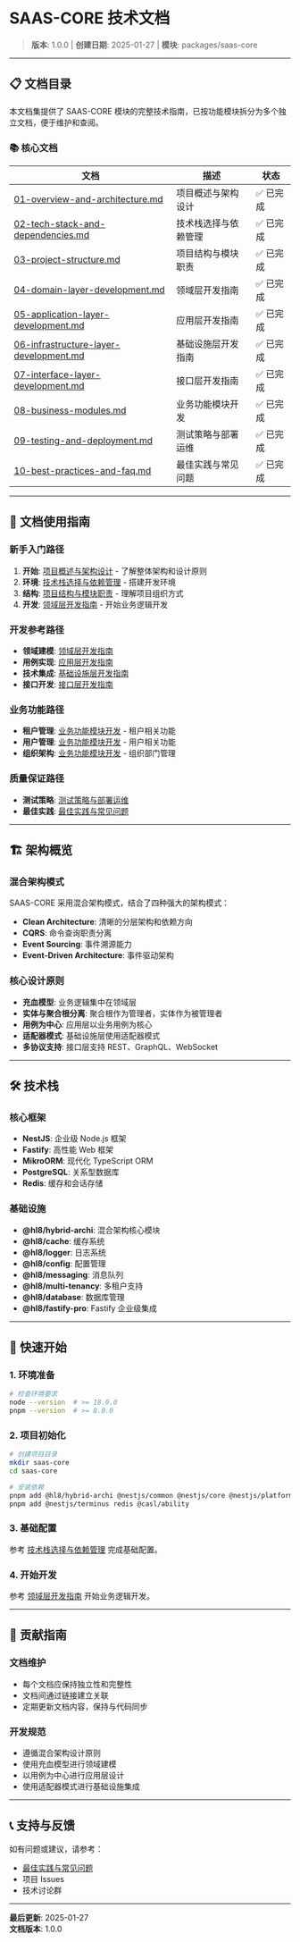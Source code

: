 # SAAS-CORE 技术文档

> **版本**: 1.0.0 | **创建日期**: 2025-01-27 | **模块**: packages/saas-core

---

## 📋 文档目录

本文档集提供了 SAAS-CORE 模块的完整技术指南，已按功能模块拆分为多个独立文档，便于维护和查阅。

### 📚 核心文档

| 文档 | 描述 | 状态 |
|------|------|------|
| [01-overview-and-architecture.md](./01-overview-and-architecture.md) | 项目概述与架构设计 | ✅ 已完成 |
| [02-tech-stack-and-dependencies.md](./02-tech-stack-and-dependencies.md) | 技术栈选择与依赖管理 | ✅ 已完成 |
| [03-project-structure.md](./03-project-structure.md) | 项目结构与模块职责 | ✅ 已完成 |
| [04-domain-layer-development.md](./04-domain-layer-development.md) | 领域层开发指南 | ✅ 已完成 |
| [05-application-layer-development.md](./05-application-layer-development.md) | 应用层开发指南 | ✅ 已完成 |
| [06-infrastructure-layer-development.md](./06-infrastructure-layer-development.md) | 基础设施层开发指南 | ✅ 已完成 |
| [07-interface-layer-development.md](./07-interface-layer-development.md) | 接口层开发指南 | ✅ 已完成 |
| [08-business-modules.md](./08-business-modules.md) | 业务功能模块开发 | ✅ 已完成 |
| [09-testing-and-deployment.md](./09-testing-and-deployment.md) | 测试策略与部署运维 | ✅ 已完成 |
| [10-best-practices-and-faq.md](./10-best-practices-and-faq.md) | 最佳实践与常见问题 | ✅ 已完成 |

---

## 🎯 文档使用指南

### 新手入门路径

1. **开始**: [项目概述与架构设计](./01-overview-and-architecture.md) - 了解整体架构和设计原则
2. **环境**: [技术栈选择与依赖管理](./02-tech-stack-and-dependencies.md) - 搭建开发环境
3. **结构**: [项目结构与模块职责](./03-project-structure.md) - 理解项目组织方式
4. **开发**: [领域层开发指南](./04-domain-layer-development.md) - 开始业务逻辑开发

### 开发参考路径

- **领域建模**: [领域层开发指南](./04-domain-layer-development.md)
- **用例实现**: [应用层开发指南](./05-application-layer-development.md)
- **技术集成**: [基础设施层开发指南](./06-infrastructure-layer-development.md)
- **接口开发**: [接口层开发指南](./07-interface-layer-development.md)

### 业务功能路径

- **租户管理**: [业务功能模块开发](./08-business-modules.md) - 租户相关功能
- **用户管理**: [业务功能模块开发](./08-business-modules.md) - 用户相关功能
- **组织架构**: [业务功能模块开发](./08-business-modules.md) - 组织部门管理

### 质量保证路径

- **测试策略**: [测试策略与部署运维](./09-testing-and-deployment.md)
- **最佳实践**: [最佳实践与常见问题](./10-best-practices-and-faq.md)

---

## 🏗️ 架构概览

### 混合架构模式

SAAS-CORE 采用混合架构模式，结合了四种强大的架构模式：

- **Clean Architecture**: 清晰的分层架构和依赖方向
- **CQRS**: 命令查询职责分离
- **Event Sourcing**: 事件溯源能力
- **Event-Driven Architecture**: 事件驱动架构

### 核心设计原则

- **充血模型**: 业务逻辑集中在领域层
- **实体与聚合根分离**: 聚合根作为管理者，实体作为被管理者
- **用例为中心**: 应用层以业务用例为核心
- **适配器模式**: 基础设施层使用适配器模式
- **多协议支持**: 接口层支持 REST、GraphQL、WebSocket

---

## 🛠️ 技术栈

### 核心框架

- **NestJS**: 企业级 Node.js 框架
- **Fastify**: 高性能 Web 框架
- **MikroORM**: 现代化 TypeScript ORM
- **PostgreSQL**: 关系型数据库
- **Redis**: 缓存和会话存储

### 基础设施

- **@hl8/hybrid-archi**: 混合架构核心模块
- **@hl8/cache**: 缓存系统
- **@hl8/logger**: 日志系统
- **@hl8/config**: 配置管理
- **@hl8/messaging**: 消息队列
- **@hl8/multi-tenancy**: 多租户支持
- **@hl8/database**: 数据库管理
- **@hl8/fastify-pro**: Fastify 企业级集成

---

## 📖 快速开始

### 1. 环境准备

```bash
# 检查环境要求
node --version  # >= 18.0.0
pnpm --version  # >= 8.0.0
```

### 2. 项目初始化

```bash
# 创建项目目录
mkdir saas-core
cd saas-core

# 安装依赖
pnpm add @hl8/hybrid-archi @nestjs/common @nestjs/core @nestjs/platform-fastify
pnpm add @nestjs/terminus redis @casl/ability
```

### 3. 基础配置

参考 [技术栈选择与依赖管理](./02-tech-stack-and-dependencies.md) 完成基础配置。

### 4. 开始开发

参考 [领域层开发指南](./04-domain-layer-development.md) 开始业务逻辑开发。

---

## 🤝 贡献指南

### 文档维护

- 每个文档应保持独立性和完整性
- 文档间通过链接建立关联
- 定期更新文档内容，保持与代码同步

### 开发规范

- 遵循混合架构设计原则
- 使用充血模型进行领域建模
- 以用例为中心进行应用层设计
- 使用适配器模式进行基础设施集成

---

## 📞 支持与反馈

如有问题或建议，请参考：

- [最佳实践与常见问题](./10-best-practices-and-faq.md)
- 项目 Issues
- 技术讨论群

---

**最后更新**: 2025-01-27  
**文档版本**: 1.0.0
